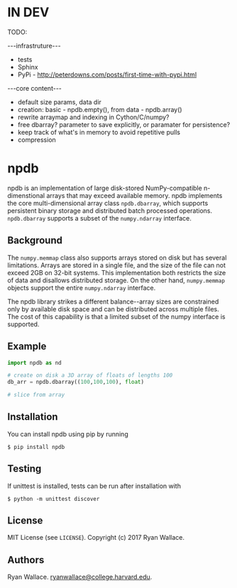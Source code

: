 # IN DEV
TODO: 

---infrastruture---
* tests
* Sphinx
* PyPi - http://peterdowns.com/posts/first-time-with-pypi.html


---core content---
* default size params, data dir
* creation: basic - npdb.empty(), from data - npdb.array()
* rewrite arraymap and indexing in Cython/C/numpy?
* free dbarray? parameter to save explicitly, or paramater for persistence?
* keep track of what's in memory to avoid repetitive pulls
* compression

# npdb

npdb is an implementation of large disk-stored NumPy-compatible n-dimenstional arrays that may exceed available memory. npdb implements the core multi-dimensional array class `npdb.dbarray`, which supports persistent binary storage and distributed batch processed operations. `npdb.dbarray` supports a subset of the `numpy.ndarray` interface.

## Background
The `numpy.memmap` class also supports arrays stored on disk but has several limitations. Arrays are stored in a single file, and the size of the file can not exceed 2GB on 32-bit systems. This implementation both restricts the size of data and disallows distributed storage. On the other hand, `numpy.memmap` objects support the entire `numpy.ndarray` interface. 

The npdb library strikes a different balance--array sizes are constrained only by available disk space and can be distributed across multiple files. The cost of this capability is that a limited subset of the numpy interface is supported.

## Example

```python
import npdb as nd

# create on disk a 3D array of floats of lengths 100
db_arr = npdb.dbarray((100,100,100), float)

# slice from array

```

## Installation
You can install npdb using pip by running

```
$ pip install npdb
```

## Testing
If unittest is installed, tests can be run after installation with

```
$ python -m unittest discover
```

## License
MIT License (see `LICENSE`). Copyright (c) 2017 Ryan Wallace.

## Authors
Ryan Wallace. ryanwallace@college.harvard.edu.
